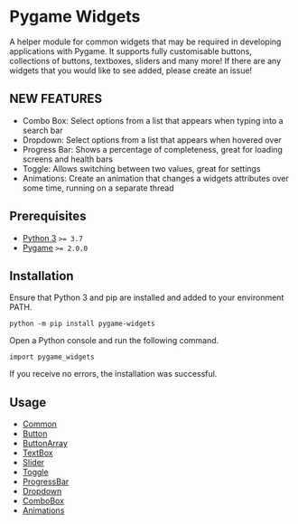 # Pygame Widgets

A helper module for common widgets that may be required in developing applications with Pygame. It supports fully
customisable buttons, collections of buttons, textboxes, sliders and many more! If there are any widgets that you would like to see
added, please create an issue!

## NEW FEATURES

* Combo Box: Select options from a list that appears when typing into a search bar
* Dropdown: Select options from a list that appears when hovered over
* Progress Bar: Shows a percentage of completeness, great for loading screens and health bars
* Toggle: Allows switching between two values, great for settings
* Animations: Create an animation that changes a widgets attributes over some time, running on a separate thread

## Prerequisites

* [Python 3](https://www.python.org/downloads) `>= 3.7`
* [Pygame](https://www.pygame.org/wiki/GettingStarted) `>= 2.0.0`

## Installation

Ensure that Python 3 and pip are installed and added to your environment PATH.

```python -m pip install pygame-widgets```

Open a Python console and run the following command.

```import pygame_widgets```

If you receive no errors, the installation was successful.

## Usage

* [Common](docs/common.md)
* [Button](docs/button.md)
* [ButtonArray](docs/buttonarray.md)
* [TextBox](docs/textbox.md)
* [Slider](docs/slider.md)
* [Toggle](docs/toggle.md)
* [ProgressBar](docs/progressbar.md)
* [Dropdown](docs/dropdown.md)
* [ComboBox](docs/combobox.md)
* [Animations](docs/animations.md)
